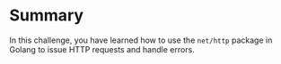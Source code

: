 # Summary

In this challenge, you have learned how to use the `net/http` package in Golang to issue HTTP requests and handle errors.
